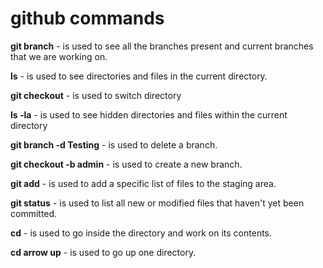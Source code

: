 # **github commands**


**git branch** - is used to see all the branches present and current branches that we are working on.


**ls** - is used to see directories and files in the current directory.


**git checkout** - is used to switch directory


**ls -la** - is used to see hidden directories and files within the current directory


**git branch -d Testing** - is used to delete a branch.


**git checkout -b admin** - is used to create a new branch.


**git add** - is used to add a specific list of files to the staging area. 


**git status** - is used to list all new or modified files that haven't yet been committed.


**cd** - is used to go inside the directory and work on its contents.  


**cd arrow up** - is used to go up one directory.





